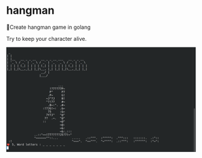 # hangman
🚨Create hangman game in golang

Try to keep your character alive.<br>

![game_demo](https://github.com/pooulad/hangman/blob/main/images/game.png)
